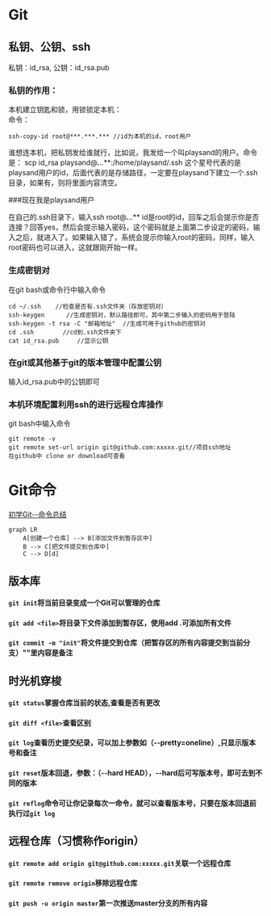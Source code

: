 # Git

## 私钥、公钥、ssh

私钥：id_rsa, 公钥：id_rsa.pub

### 私钥的作用：
本机建立钥匙和锁，用锁锁定本机：    
命令：
```
ssh-copy-id root@***.***.*** //id为本机的id，root用户
```
谁想连本机，把私钥发给谁就行，比如说，我发给一个叫playsand的用户。命令是：
scp id_rsa playsand@***.***.*.***:/home/playsand/.ssh  这个星号代表的是playsand用户的id，后面代表的是存储路径，一定要在playsand下建立一个.ssh目录，如果有，则将里面内容清空。

###现在我是playsand用户

在自己的.ssh目录下，输入ssh root@***.***.*.*** id是root的id，回车之后会提示你是否连接？回答yes，然后会提示输入密码，这个密码就是上面第二步设定的密码，输入之后，就进入了。如果输入错了，系统会提示你输入root的密码，同样，输入root密码也可以进入，这就跟刚开始一样。

### 生成密钥对
在git bash或命令行中输入命令
```
cd ~/.ssh    //检查是否有.ssh文件夹（存放密钥对）
ssh-keygen      //生成密钥对，默认路径即可，其中第二步输入的密码用于登陆
ssh-keygen -t rsa -C "邮箱地址"  //生成可用于github的密钥对
cd .ssh        //cd到.ssh文件夹下
cat id_rsa.pub     //显示公钥
```

### 在git或其他基于git的版本管理中配置公钥
输入id_rsa.pub中的公钥即可

### 本机环境配置利用ssh的进行远程仓库操作
git bash中输入命令
```
git remote -v
git remote set-url origin git@github.com:xxxxx.git//项目ssh地址
在github中 clone or download可查看
```

# Git命令 
[初学Git--命令总结](https://www.cnblogs.com/chris0710/p/8925977.html)


```mermaid
graph LR
    A[创建一个仓库] --> B[添加文件到暂存区中]
    B --> C[把文件提交到仓库中] 
    C --> D[d]
```

## 版本库

#### `git init`将当前目录变成一个Git可以管理的仓库

#### `git add <file>`将目录下文件添加到暂存区，使用add .可添加所有文件

#### `git commit -m "init"`将文件提交到仓库（把暂存区的所有内容提交到当前分支）""里内容是备注

## 时光机穿梭

#### `git status`掌握仓库当前的状态,查看是否有更改

#### `git diff <file>`查看区别

#### `git log`查看历史提交纪录，可以加上参数如（--pretty=oneline）,只显示版本号和备注
#### `git reset`版本回退，参数：（--hard HEAD），--hard后可写版本号，即可去到不同的版本
#### `git reflog`命令可让你记录每次一命令，就可以查看版本号，只要在版本回退前执行过`git log`

## 远程仓库（习惯称作origin）

#### `git remote add origin git@github.com:xxxxx.git`关联一个远程仓库

#### `git remote remove origin`移除远程仓库

#### `git push -u origin master`第一次推送master分支的所有内容

####



